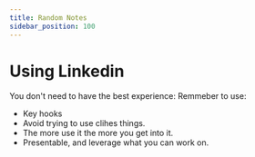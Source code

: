 ```yaml
---
title: Random Notes
sidebar_position: 100   
---
```


# Using Linkedin

You don't need to have the best experience: Remmeber to use:

- Key hooks
- Avoid trying to use clihes things. 
- The more  use it the more you get into it.
- Presentable, and leverage what you can work on.


